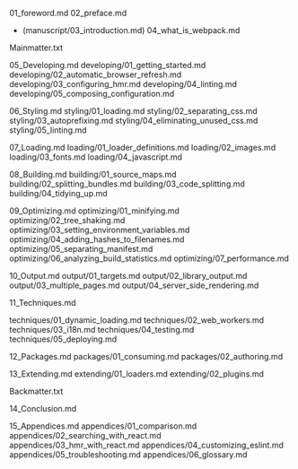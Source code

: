 01_foreword.md
02_preface.md
* (manuscript/03_introduction.md)
04_what_is_webpack.md

Mainmatter.txt

05_Developing.md
developing/01_getting_started.md
developing/02_automatic_browser_refresh.md
developing/03_configuring_hmr.md
developing/04_linting.md
developing/05_composing_configuration.md

06_Styling.md
styling/01_loading.md
styling/02_separating_css.md
styling/03_autoprefixing.md
styling/04_eliminating_unused_css.md
styling/05_linting.md

07_Loading.md
loading/01_loader_definitions.md
loading/02_images.md
loading/03_fonts.md
loading/04_javascript.md

08_Building.md
building/01_source_maps.md
building/02_splitting_bundles.md
building/03_code_splitting.md
building/04_tidying_up.md

09_Optimizing.md
optimizing/01_minifying.md
optimizing/02_tree_shaking.md
optimizing/03_setting_environment_variables.md
optimizing/04_adding_hashes_to_filenames.md
optimizing/05_separating_manifest.md
optimizing/06_analyzing_build_statistics.md
optimizing/07_performance.md

10_Output.md
output/01_targets.md
output/02_library_output.md
output/03_multiple_pages.md
output/04_server_side_rendering.md

11_Techniques.md

techniques/01_dynamic_loading.md
techniques/02_web_workers.md
techniques/03_i18n.md
techniques/04_testing.md
techniques/05_deploying.md

12_Packages.md
packages/01_consuming.md
packages/02_authoring.md

13_Extending.md
extending/01_loaders.md
extending/02_plugins.md

Backmatter.txt

14_Conclusion.md

15_Appendices.md
appendices/01_comparison.md
appendices/02_searching_with_react.md
appendices/03_hmr_with_react.md
appendices/04_customizing_eslint.md
appendices/05_troubleshooting.md
appendices/06_glossary.md